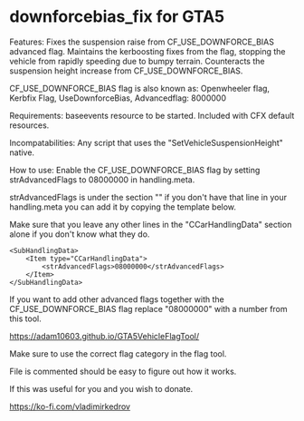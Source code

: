 # downforcebias_fix for GTA5

Features:
Fixes the suspension raise from CF_USE_DOWNFORCE_BIAS advanced flag.
Maintains the kerboosting fixes from the flag, stopping the vehicle from rapidly speeding due to bumpy terrain.
Counteracts the suspension height increase from CF_USE_DOWNFORCE_BIAS.


CF_USE_DOWNFORCE_BIAS flag is also known as:
Openwheeler flag,
Kerbfix Flag,
UseDownforceBias,
Advancedflag: 8000000


Requirements:
baseevents resource to be started. Included with CFX default resources.


Incompatabilities:
Any script that uses the "SetVehicleSuspensionHeight" native.


How to use:
Enable the CF_USE_DOWNFORCE_BIAS flag by setting strAdvancedFlags to 08000000 in handling.meta.

strAdvancedFlags is under the section "<SubHandlingData>" if you don't have that line in your handling.meta you can add it by copying the template below.

Make sure that you leave any other lines in the "CCarHandlingData" section alone if you don't know what they do.

    <SubHandlingData>
        <Item type="CCarHandlingData">
            <strAdvancedFlags>08000000</strAdvancedFlags>
        </Item>
    </SubHandlingData>
    
If you want to add other advanced flags together with the CF_USE_DOWNFORCE_BIAS flag replace "08000000" with a number from this tool.

https://adam10603.github.io/GTA5VehicleFlagTool/

Make sure to use the correct flag category in the flag tool.



File is commented should be easy to figure out how it works.

If this was useful for you and you wish to donate.

https://ko-fi.com/vladimirkedrov
